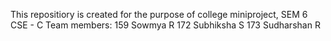 This repositiory is created for the purpose of college miniproject, SEM 6
CSE - C
Team members:
159 Sowmya R
172 Subhiksha S
173 Sudharshan R
